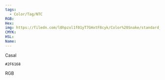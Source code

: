 ```yaml
---
tags:
  - Color/Tag/NTC
RGB:
Hex:
img: https://filedn.com/l0hpzxl1f01yT7GHxtF8cyk/Color%20Snake/standard_csv_to_svg//2F6168.svg
CMYK:
HSL:
Name:
---
```

Casal
```palette
#2F6168
```
RGB
